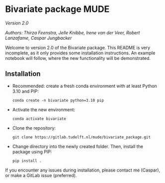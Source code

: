 # Bivariate package MUDE
*Version 2.0*

*Authors: Thirza Feenstra, Jelle Knibbe, Irene van der Veer, Robert Lanzafame, Caspar Jungbacker*

Welcome to version 2.0 of the Bivariate package. This README is very incomplete, as it only provides some installation instructions. An example notebook will follow, where the new functionality will be demonstrated.

## Installation
- Recommended: create a fresh conda environment with at least Python 3.10 and PIP:
  
    ```conda create -n bivariate python=3.10 pip```

- Activate the new environment:
  
  ```conda activate bivariate```

- Clone the repository:
  
  ```git clone https://gitlab.tudelft.nl/mude/bivariate_package.git```

- Change directory into the newly created folder. Then, install the package using PIP:
  
  ```pip install .```

If you encounter any issues during installation, please contact me (Caspar), or make a GitLab issue (preferred).